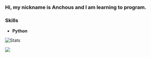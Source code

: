 ### Hi, my nickname is Anchous and I am learning to program.


### Skills
- **Python** 

![Stats](https://github-readme-stats.vercel.app/api?username=Programmer-Anchous&show_icons=true&theme=github_dark&hide_border=true&hide=issues&count_private=true&layout=compact)

[![](https://www.codewars.com/users/Anchous/badges/large)](https://www.codewars.com/users/Anchous)
